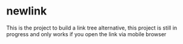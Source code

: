 # newlink
This is the project to build a link tree alternative, this project is still in progress and only works if you open the link via mobile browser


